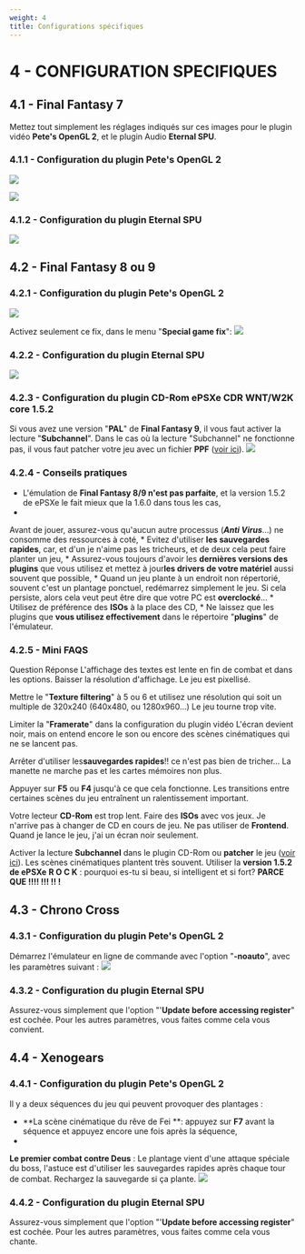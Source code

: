 ```yaml
---
weight: 4
title: Configurations spécifiques
---
```


# 4 - CONFIGURATION SPECIFIQUES

## 4.1 - Final Fantasy 7

Mettez tout simplement les réglages indiqués
sur ces images pour le plugin vidéo **Pete's OpenGL 2**, et le plugin
Audio **Eternal SPU**.

### 4.1.1 - Configuration du plugin Pete's OpenGL 2
![](/emulators/epsxe/configure/FF7-OGL2-1.JPG)

![](/emulators/epsxe/configure/FF7-OGL2-2.JPG)

### 4.1.2 - Configuration du plugin Eternal SPU
![](/emulators/epsxe/configure/FF7-Eternal.JPG)

## 4.2 - Final Fantasy 8 ou 9

### 4.2.1 - Configuration du plugin Pete's OpenGL 2
![](/emulators/epsxe/configure/FF89-OGL2-1.JPG)

Activez seulement ce fix, dans le menu "**Special game fix**":
![](/emulators/epsxe/configure/FF89-OGL2-2.JPG)

### 4.2.2 - Configuration du plugin Eternal SPU
![](/emulators/epsxe/configure/FF89-Eternal.JPG)

### 4.2.3 - Configuration du plugin CD-Rom ePSXe CDR WNT/W2K core 1.5.2

Si vous avez une version "**PAL**" de **Final
Fantasy 9**, il vous faut activer la lecture "**Subchannel**".
Dans le cas où la lecture "Subchannel" ne fonctionne pas,
il vous faut patcher votre jeu avec un fichier **PPF** ([voir ici](/guides/epsxe_page2.htm#ppf)).
![](/emulators/epsxe/configure/FF89-CD.JPG)

### 4.2.4 - Conseils pratiques

* L'émulation de **Final Fantasy 8/9 n'est pas parfaite**, et la version 1.5.2 de ePSXe le fait mieux que la 1.6.0 dans
tous les cas,
*
Avant de jouer, assurez-vous qu'aucun autre processus (_**Anti Virus**_...)
ne consomme des ressources à coté,
*
Evitez d'utiliser **les sauvegardes rapides**, car, et d'un je n'aime
pas les tricheurs, et de deux cela peut faire planter un jeu,
*
Assurez-vous toujours d'avoir les **dernières versions des plugins** que vous utilisez et mettez à jour**les drivers de votre matériel** aussi souvent que possible,
*
Quand un jeu plante à un endroit non répertorié,
souvent c'est un plantage ponctuel, redémarrez simplement le jeu.
Si cela persiste, alors cela veut peut être dire que votre PC est **overclocké**...
*
Utilisez de préférence des **ISOs** à la place
des CD,
*
Ne laissez que les plugins que **vous utilisez effectivement** dans
le répertoire "**plugins**" de l'émulateur.

### 4.2.5 - Mini FAQS
Question
Réponse
L'affichage des textes est lente en fin de combat
et dans les options.
Baisser la résolution d'affichage.
Le jeu est pixellisé.

Mettre le "**Texture filtering**" à
5 ou 6 et utilisez une résolution qui soit un multiple de 320x240
(640x480, ou 1280x960...)
Le jeu tourne trop vite.

Limiter la "**Framerate**" dans la configuration
du plugin vidéo
L'écran devient noir, mais on entend encore
le son ou encore des scènes cinématiques qui ne se lancent
pas.

Arrêter d'utiliser les**sauvegardes rapides**!!
ce n'est pas bien de tricher...
La manette ne marche pas et les cartes mémoires
non plus.

Appuyer sur **F5** ou **F4** jusqu'à ce que cela fonctionne.
Les transitions entre certaines scènes du jeu
entraînent un ralentissement important.

Votre lecteur **CD-Rom** est trop lent. Faire des
**ISOs** avec vos jeux.
Je n'arrive pas à changer de CD en cours de
jeu.
Ne pas utiliser de **Frontend**.
Quand je lance le jeu, j'ai un écran noir seulement.

Activer la lecture **Subchannel** dans le plugin
CD-Rom ou **patcher** le jeu ([voir ici](/guides/epsxe_page2.htm#ppf)).
Les scènes cinématiques plantent très souvent.
Utiliser la **version 1.5.2 de ePSXe**
**R O C K** : pourquoi es-tu si beau, si intelligent et si fort?
**PARCE QUE !!!! !!! !! !**

## 4.3 - Chrono Cross

### 4.3.1 - Configuration du plugin Pete's OpenGL 2

Démarrez l'émulateur en ligne de commande avec l'option "**-noauto**", avec les paramètres suivant :
![](/emulators/epsxe/configure/CC-OGL.JPG)

### 4.3.2 - Configuration du plugin Eternal SPU

Assurez-vous simplement que l'option "'**Update before accessing register**"
est cochée. Pour les autres paramètres, vous faites comme cela
vous convient.

## 4.4 - Xenogears

### 4.4.1 - Configuration du plugin Pete's OpenGL 2

Il y a deux séquences du jeu qui peuvent provoquer des plantages :

* **La scène cinématique du rêve de
Fei **: appuyez sur **F7** avant la séquence et appuyez encore
une fois après la séquence,
*
**Le premier combat contre Deus** : Le plantage vient d'une attaque
spéciale du boss, l'astuce est d'utiliser les sauvegardes rapides
après chaque tour de combat. Rechargez la sauvegarde si ça
plante.
![](/emulators/epsxe/configure/Xeno-OGL.JPG)

### 4.4.2 - Configuration du plugin Eternal SPU

Assurez-vous simplement que l'option "'**Update before accessing register**"
est cochée. Pour les autres paramètres, vous faites comme cela
vous chante.
